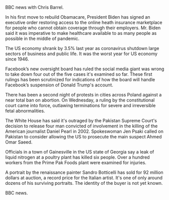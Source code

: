 BBC news with Chris Barrel.

In his first move to rebuild Obamacare, President Biden has signed an executive order restoring access to the online heath insurance marketplace for people who cannot obtain coverage through their employers. Mr. Biden said it was imperative to make healthcare available to as many people as possible in the middle of pandemic.  

The US economy shrank by 3.5% last year as coronavirus shutdown large sectors of business and public life. It was the worst year for US economy since 1946.

Facebook’s new oversight board has ruled the social media giant was wrong to take down four out of the five cases it's examined so far. These first rulings has been scrutinized for indications of how the board will handle Facebook’s suspension of Donald Trump's account.

There has been a second night of protests in cities across Poland against a near total ban on abortion. On Wednesday, a ruling by the constitutional court came into force, outlawing terminations for severe and irreversible fetal abnormalities.

The White House has said it's outraged by the Pakistan Supreme Court's decision to release four man convicted of involvement in the killing of the American journalist Daniel Pearl in 2002. Spokeswoman Jen Psaki called on Pakistan to consider allowing the US to prosecute the main suspect Ahmed Omar Saeed.

Officials in a town of Gainesville in the US state of Georgia say a leak of liquid nitrogen at a poultry plant has killed six people. Over a hundred workers from the Prime Pak Foods plant were examined for injuries.

A portrait by the renaissance painter Sandro Botticelli has sold for 92 million dollars at auction, a record price for the Italian artist. It's one of only around dozens of his surviving portraits. The identity of the buyer is not yet known.

BBC news.
